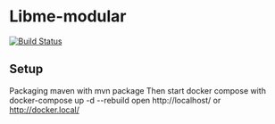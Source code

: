 # Libme-modular

[![Build Status](https://travis-ci.org/Braidner/Libme-modular.svg?branch=master)](https://travis-ci.org/Braidner/Libme-modular)

## Setup
Packaging maven with mvn package
Then start docker compose with docker-compose up -d --rebuild
open http://localhost/ or http://docker.local/
